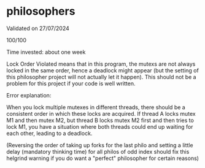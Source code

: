 # philosophers

Validated on 27/07/2024

100/100

Time invested: about one week

Lock Order Violated means that in this program, the mutexs are not always locked in the same order, hence a deadlock might appear (but the setting of this philosopher project will not actually let it happen). This should not be a problem for this project if your code is well written.

Error explanation:

When you lock multiple mutexes in different threads, there should be a consistent order in which these locks are acquired. If thread A locks mutex M1 and then mutex M2, but thread B locks mutex M2 first and then tries to lock M1, you have a situation where both threads could end up waiting for each other, leading to a deadlock.

(Reversing the order of taking up forks for the last philo and setting a little delay (mandatory thinking time) for all philos of odd index should fix this helgrind warning if you do want a "perfect" philosopher for certain reasons)
